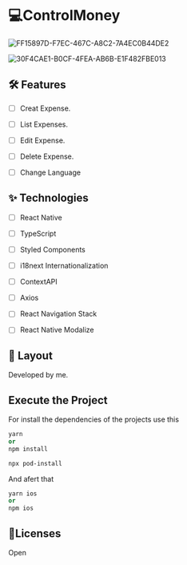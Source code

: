 # 💻ControlMoney

![FF15897D-F7EC-467C-A8C2-7A4EC0B44DE2](https://user-images.githubusercontent.com/98413442/163780520-7151670d-df47-4548-9b84-49fcda5ab046.jpg)


![30F4CAE1-B0CF-4FEA-AB6B-E1F482FBE013](https://user-images.githubusercontent.com/98413442/163780510-2e95c01b-a57a-4ddf-9d2e-cedb87b6b1e0.jpg)


## 🛠️ Features

-   [ ] Creat Expense.
-   [ ] List Expenses.
-   [ ] Edit Expense.
-   [ ] Delete Expense.
-   [ ] Change Language


## ✨ Technologies

-   [ ] React Native
-   [ ] TypeScript
-   [ ] Styled Components
-   [ ] i18next Internationalization
-   [ ] ContextAPI
-   [ ] Axios
-   [ ] React Navigation Stack
-   [ ] React Native Modalize



## 🔖 Layout

Developed by me.

## Execute the Project

For install the dependencies of the projects use this

 ```cl
 yarn 
 or
 npm install
 
 npx pod-install 
```

And afert that 

```cl
yarn ios
or 
npm ios

```


## 📄Licenses

Open

